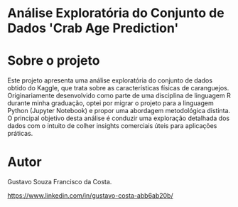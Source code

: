 # Análise Exploratória do Conjunto de Dados 'Crab Age Prediction'

# Sobre o projeto

Este projeto apresenta uma análise exploratória do conjunto de dados obtido do Kaggle, que trata sobre as características físicas de caranguejos. Originariamente desenvolvido como parte de uma disciplina de linguagem R durante minha graduação, optei por migrar o projeto para a linguagem Python (Jupyter Notebook) e propor uma abordagem metodológica distinta. O principal objetivo desta análise é conduzir uma exploração detalhada dos dados com o intuito de colher insights comerciais úteis para aplicações práticas.

# Autor

Gustavo Souza Francisco da Costa. 

https://www.linkedin.com/in/gustavo-costa-abb6ab20b/
